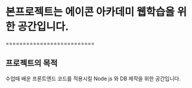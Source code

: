 # 본프로젝트는 에이콘 아카데미 웹학습을 위한 공간입니다.

==========================

프로젝트의 목적
-----
수업때 배운 프론트엔드 코드를 적용시킬 Node js 와 DB 제작을 위한 공간입니다.

